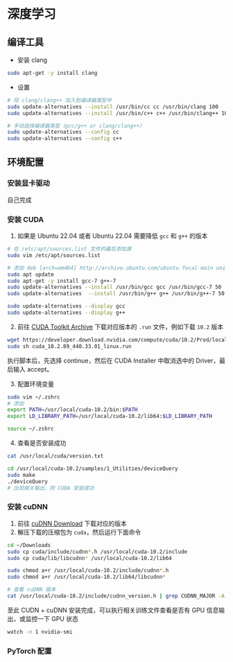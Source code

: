 # 深度学习

## 编译工具

- 安装 clang

```bash
sudo apt-get -y install clang
```

- 设置

```bash
# 将 clang/clang++ 加入到编译器类型中
sudo update-alternatives --install /usr/bin/cc cc /usr/bin/clang 100
sudo update-alternatives --install /usr/bin/c++ c++ /usr/bin/clang++ 100

# 手动选择编译器类型（gcc/g++ or clang/clang++）
sudo update-alternatives --config cc
sudo update-alternatives --config c++
```

## 环境配置

### 安装显卡驱动

自己完成

### 安装 CUDA

1. 如果是 Ubuntu 22.04 或者 Ubuntu 22.04 需要降低 `gcc` 和 `g++` 的版本

```bash
# 在 /etc/apt/sources.list 文件的最后添加源
sudo vim /etc/apt/sources.list

# 添加 deb [arch=amd64] http://archive.ubuntu.com/ubuntu focal main universe
sudo apt update
sudo apt-get -y install gcc-7 g++-7
sudo update-alternatives --install /usr/bin/gcc gcc /usr/bin/gcc-7 50
sudo update-alternatives  --install /usr/bin/g++ g++ /usr/bin/g++-7 50

sudo update-alternatives --display gcc
sudo update-alternatives --display g++
```

2. 前往 [CUDA Toolkit Archive](https://developer.nvidia.com/cuda-toolkit-archive) 下载对应版本的 `.run` 文件，例如下载 `10.2` 版本

```bash
wget https://developer.download.nvidia.com/compute/cuda/10.2/Prod/local_installers/cuda_10.2.89_440.33.01_linux.run
sudo sh cuda_10.2.89_440.33.01_linux.run
```

执行脚本后，先选择 continue，然后在 CUDA Installer 中取消选中的 Driver，最后输入 accept。

3. 配置环境变量

```bash
sudo vim ~/.zshrc
# 添加
export PATH=/usr/local/cuda-10.2/bin:$PATH
export LD_LIBRARY_PATH=/usr/local/cuda-10.2/lib64:$LD_LIBRARY_PATH

source ~/.zshrc
```

4. 查看是否安装成功

```bash
cat /usr/local/cuda/version.txt

cd /usr/local/cuda-10.2/samples/1_Utilities/deviceQuery
sudo make
./deviceQuery
# 出现相关输出，则 CUDA 安装成功
```

### 安装 cuDNN

1. 前往 [cuDNN Download](https://developer.nvidia.com/rdp/cudnn-download) 下载对应的版本
2. 解压下载的压缩包为 `cuda`，然后运行下面命令

```bash
cd ~/Downloads
sudo cp cuda/include/cudnn*.h /usr/local/cuda-10.2/include
sudo cp cuda/lib/libcudnn* /usr/local/cuda-10.2/lib64

sudo chmod a+r /usr/local/cuda-10.2/include/cudnn*.h
sudo chmod a+r /usr/local/cuda-10.2/lib64/libcudnn*

# 查看 cuDNN 版本
cat /usr/local/cuda-10.2/include/cudnn_version.h | grep CUDNN_MAJOR -A 2
```

至此 CUDN + cuDNN 安装完成，可以执行相关训练文件查看是否有 GPU 信息输出，或监控一下 GPU 状态

```bash
watch -n 1 nvidia-smi
```

### PyTorch 配置


